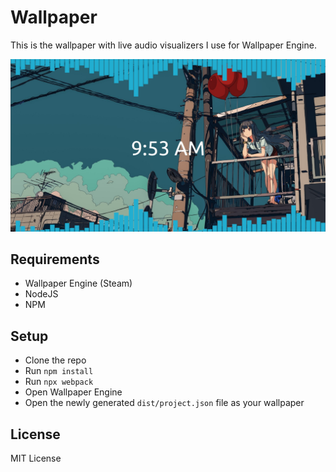 # Wallpaper

This is the wallpaper with live audio visualizers I use for Wallpaper Engine.

![Background](assets/showcase.jpg)

## Requirements

- Wallpaper Engine (Steam)
- NodeJS
- NPM

## Setup

- Clone the repo
- Run `npm install`
- Run `npx webpack`
- Open Wallpaper Engine
- Open the newly generated `dist/project.json` file as your wallpaper

## License

MIT License